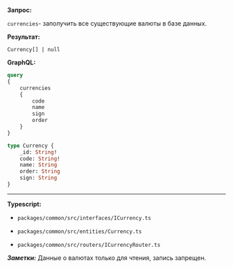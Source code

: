 **Запрос:**

`currencies`- заполучить все существующие валюты в базе данных.

**Результат:**

`Currency[] | null`

**GraphQL:**

```graphql
query
{
	currencies
	{
		code
		name
		sign
		order
	}
}
```

```graphql
type Currency {
	_id: String!
	code: String!
	name: String
	order: String
	sign: String
}
```

___

**Typescript:**

* `packages/common/src/interfaces/ICurrency.ts`

* `packages/common/src/entities/Currency.ts`

* `packages/common/src/routers/ICurrencyRouter.ts`

_**Заметки:**_ Данные о валютах только для чтения, запись запрещен.
